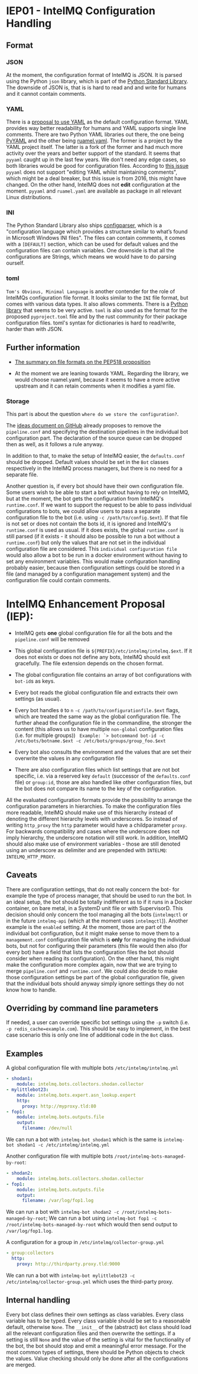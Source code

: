 # IEP01 - IntelMQ Configuration Handling

## Format

### JSON

At the moment, the configuration format of IntelMQ is JSON. It is parsed using the Python `json` library, which is part of the [Python Standard Library](https://docs.python.org/3/library/index.html). The downside of JSON is, that is is hard to read and and write for humans and it cannot contain comments.

### YAML
There is a [proposal to use YAML](https://github.com/gethvi/intelmq/blob/ideas/docs/Ideas.md#changing-configuration-format-to-yaml) as the
default configuration format. YAML provides way better readability for humans and YAML supports single line comments. There are two Python YAML libraries out there, the one being [PyYAML](https://pyyaml.org/) and the other being [ruamel.yaml](https://yaml.readthedocs.io/en/latest/). The former is a project by the YAML project itself. The latter is a fork of the former and had much more activity over the years and better support of the standard. It seems that `pyyaml` caught up in the last few years.
We don't need any edge cases, so both libraries would be good for configuration files. According to [this issue](https://github.com/yaml/pyyaml/issues/46) `pyyaml` does not support "editing YAML whilst maintaining comments", which might be a deal breaker, but this issue is from 2016, this might have changed. On the other hand, IntelMQ does not **edit** configuration at the moment. `pyyaml` and `ruamel.yaml` are available as package in all relevant Linux distributions.

### INI

The Python Standard Library also ships [configparser](https://docs.python.org/3/library/configparser.html), which is a "configuration language
which provides a structure similar to what’s found in Microsoft Windows INI files". The files can contain comments, it comes with a `[DEFAULT]`
section, which can be used for default values and the configuration files can contain variables. One downside is that all the configurations are
Strings, which means we would have to do parsing ourself.

### toml

`Tom's Obvious, Minimal Language` is another contender for the role of IntelMQs configuration file format. It looks similar to the `INI` file
format, but comes with various data types. It also allows comments. There is a [Python library](https://pypi.org/project/toml/) that seems to
be very active. `toml` is also used as the format for the proposed `pyproject.toml` file and by the rust community for their package
configuration files. toml's syntax for dictionaries is hard to read/write, harder than with JSON.

## Further information

* [The summary on file formats on the PEP518 proposition](https://www.python.org/dev/peps/pep-0518/#other-file-formats)

* At the moment we are leaning towards YAML. Regarding the library, we would choose ruamel.yaml, because it seems to have a more active upstream and it can retain comments when it modifies a yaml file.

### Storage

This part is about the question `where do we store the configuration?`.

The [ideas document on GitHub](https://github.com/gethvi/intelmq/blob/ideas/docs/Ideas.md) already proposes to remove the `pipeline.conf` and
specifying the destination pipelines in the individual bot configuration part. The declaration of the source queue can be dropped then as well, as it follows a rule anyway.

In addition to that, to make the setup of IntelMQ easier, the `defaults.conf` should be dropped. Default values should be set in the `Bot`
classes respectively in the IntelMQ process managers, but there is no need for a separate file.

Another question is, if every bot should have their own configuration file. Some users wish to be able to start a bot without having to rely on
IntelMQ, but at the moment, the bot gets the configuration from IntelMQ's `runtime.conf`. If we want to support the request to be able to
pass individual configurations to bots, we could allow users to pass a separate configuration file to the bot (i.e. using `-c /path/to/config.$ext`).
If that file is not set or does not contain the bots id, it is ignored and IntelMQ's `runtime.conf` is used as usual. If it does exists, the
global `runtime.conf` is still parsed (if it exists - it should also be possible to run a bot without a `runtime.conf`) but only the values
that are not set in the individual configuration file are considered.
This `individual configuration file` would also allow a bot to be run in a docker environment without having to set any environment variables. This
would make configuration handling probably easier, because then configuration settings could be stored in a file (and managed by a configuration
management system) and the configuration file could contain comments.

# IntelMQ Enhancement Proposal (IEP):

  - IntelMQ gets **one** global configuration file for all the bots and the `pipeline.conf` will be removed
  - This global configuration file is `${PREFIX}/etc/intelmq/intelmq.$ext`. If it does not exists or does not define any bots, IntelMQ should exit gracefully. The file extension depends on the chosen format.
  - The global configuration file contains an array of bot configurations with `bot-id`s as keys.
  - Every bot reads the global configuration file and extracts their own settings (as usual).
  - Every bot handles `0` to `n` `-c /path/to/configurationfile.$ext` flags, which are treated the same way as the global configuration file. The further ahead the configuration file in the commandline, the stronger the content (this allows us to have multiple `non-global` configuration files (i.e. for multiple groups)) ``` Example: `> botcommand bot-id -c /etc/bots/botname.$ext -c /etc/bots/groups/group_foo.$ext```
  - Every bot also consults the environment and the values that are set their overwrite the values in any configuration file

  - There are also configuration files which list settings that are not bot specific, i.e. via a reserved key `default` (successor of the `defaults.conf` file) or `group:id`, those are also handled like other configuration files, but the bot does not compare its name to the key of the configuration.

All the evaluated configuration formats provide the possibility to arrange the configuration parameters in hierarchies. To make the configuration files more readable, IntelMQ should make use of this hierarchy instead of denoting the different hierarchy levels with underscores. So instead of writing `http_proxy` the `http` parameter would have a childparameter `proxy`. For backwards compatibility and cases where the underscore does not imply hierarchy, the underscore notation will still work. In addition, IntelMQ should also make use of environment variables - those are still denoted using an underscore as delimiter and are prepended with `INTELMQ`: `INTELMQ_HTTP_PROXY`.

## Caveats

There are configuration settings, that do not really concern the bot- for example the type of process manager, that should be used to run the bot.
In an ideal setup, the bot should be totally indifferent as to if it runs in a Docker container, on bare metal, in a SystemD unit file or with
SupervisorD. This decision should only concern the tool managing all the bots (`intelmqctl` or in the future `intelmq-api` (which at the moment
uses `intelmqctl`)). Another example is the `enabled` setting.
At the moment, those are part of the individual bot configuration, but it might make sense to move them to a `management.conf` configuration file
which is **only** for managing the individual bots, but not for configuring their parameters (this file would then also (for every bot) have a field
that lists the configuration files the bot should consider when reading its configuration). On the other hand, this might make the configuration
more complex again, now that we are trying to merge `pipeline.conf` and `runtime.conf`. We could also decide to make those configuration
settings be part of the global configuration file, given that the individual bots should anyway simply ignore settings they do not know how to handle.

## Overriding by command line parameters

If needed, a user can override specific bot settings using the `-p` switch (i.e. `-p redis_cache=example.com`). This should be easy to implement,
in the best case scenario this is only one line of additional code in the `Bot` class.

## Examples

A global configuration file with multiple bots `/etc/intelmq/intelmq.yml`
```yaml
- shodan1:
    module: intelmq.bots.collectors.shodan.collector
- mylittlebot23:
    module: intelmq.bots.expert.asn_lookup.expert
    http:
      proxy: http://myproxy.tld:80
- fop1:
    module: intelmq.bots.outputs.file
    output:
      filename: /dev/null
```

We can run a bot with `intelmq-bot shodan1` which is the same is `intelmq-bot shodan1 -c /etc/intelmq/intelmq.yml`

Another configuration file with multiple bots `/root/intelmq-bots-managed-by-root`:

```yaml
- shodan2:
    module: intelmq.bots.collectors.shodan.collector
- fop1:
    module: intelmq.bots.outputs.file
    output:
      filename: /var/log/fop1.log
```

We can run a bot with `intelmq-bot shodan2 -c /root/intelmq-bots-managed-by-root`; We can run a bot using `intelmq-bot fop1 -c /root/intelmq-bots-managed-by-root` which would then send output to `/var/log/fop1.log`.

A configuration for a group in `/etc/intelmq/collector-group.yml`

```yaml
- group:collectors
  http:
    proxy: http://thirdparty.proxy.tld:9000
```

We can run a bot with `intelmq-bot mylittlebot23 -c /etc/intelmq/collector-group.yml` which uses the third-party proxy.

## Internal handling

Every bot class defines their own settings as class variables.
Every class variable has to be typed.
Every class variable should be set to a reasonable default, otherwise `None`.
The `__init__` of the (abstract) `Bot` class should load all the relevant configuration files and then overwrite the settings.
If a setting is still `None` and the value of the setting is vital for the functionality of the bot, the bot should stop
and emit a meaningful error message.
For the most common types of settings, there should be Python objects to check the values.
Value checking should only be done after all the configurations are merged.

